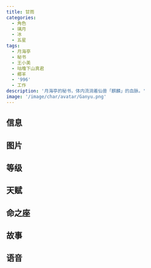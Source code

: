 ```yaml
---
title: 甘雨
categories:
  - 角色
  - 璃月
  - 冰
  - 五星
tags:
  - 月海亭
  - 秘书
  - 王小美
  - 咕噜下山真君
  - 椰羊
  - '996'
  - 工作
description: '月海亭的秘书，体内流淌着仙兽「麒麟」的血脉。'
image: '/image/char/avatar/Ganyu.png'
---
```


## 信息

<char-card name="ganyu"/>

## 图片

<char-image name="ganyu"/>

## 等级

<char-level name="ganyu"/>

## 天赋

<char-talent name="ganyu"/>

## 命之座

<char-constell name="ganyu"/>

## 故事

<char-story name="ganyu"/>

## 语音

<char-voice name="ganyu"/>
